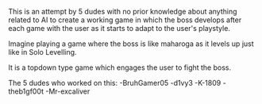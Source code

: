 This is an attempt by 5 dudes with no prior knowledge about anything related to AI to create a working game in which the boss develops after each game with the user as it starts to adapt to the user's playstyle.

Imagine playing a game where the boss is like maharoga as it levels up just like in Solo Levelling.

It is a topdown type game which engages the user to fight the boss.

The 5 dudes who worked on this: 
-BruhGamer05
-d1vy3
-K-1809
-theb1gf00t
-Mr-excaliver
